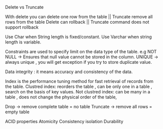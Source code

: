 


Delete vs Truncate 

With delete you can delete one row from the table || Truncate remove all rows from the table
Delete can rollback || Truncate command does not support rollback


Use Char when String length is fixed/constant. 
Use Varchar when string length is variable.


Constraints are used to specify limit on the data type of the table.
e.g   NOT NULL -> Ensures that null value cannot be stored in the column.
      UNIQUE   -> always unique , you will get exception if you try to store duplicate value.




Data integrity : it means accuracy and consistency of the data.



Index is the performance tuning method for fast retrieval of records from the table.
Clustred index:  reorders the table , can be only one in a table , search on the basis of key values.
Not clustred index: can be many in a table , does not change the physical order of the table,

   

Drop -> remove complete table = no table
Truncate -> remove all rows = empty table

ACID properties 
Atomicity 
Consistency
isolation
Durability

